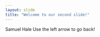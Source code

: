 ```yaml
---
layout: slide
title: "Welcome to our second slide!"
---
```

Samuel Hale
Use the left arrow to go back!
